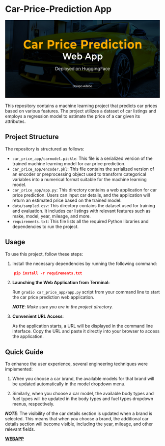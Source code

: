 # Car-Price-Prediction App


<p style="text-align:center;">
    <img src="header.jpg">
</p>

This repository contains a machine learning project that predicts car prices based on various features. The project utilizes a dataset of car listings and employs a regression model to estimate the price of a car given its attributes.

## Project Structure

The repository is structured as follows:

- `car_price_app/carmodel.pickle`: This file is a serialized version of the trained machine learning model for car price prediction.
- `car_price_app/encoder.pkl`: This file contains the serialized version of an encoder or preprocessing object used to transform categorical variables into a numerical format suitable for the machine learning model.
- `car_price_app/app.py`: This directory contains a web application for car price prediction. Users can input car details, and the application will return an estimated price based on the trained model.
- `data/sampled.csv`: This directory contains the dataset used for training and evaluation. It includes car listings with relevant features such as make, model, year, mileage, and more.
- `requirements.txt`: This file lists all the required Python libraries and dependencies to run the project.

## Usage

To use this project, follow these steps:

1. Install the necessary dependencies by running the following command:
```json
    pip install -r requirements.txt 
```
2. **Launching the Web Application from Terminal:**
   
   Run `gradio car_price_app/app.py` script from your command line to start the car price prediction web application.

   ***NOTE***: *Make sure you are in the project directory.*

3. **Convenient URL Access**: 
   
   As the application starts, a URL will be displayed in the command line interface. Copy the URL and paste it directly into your browser to access the application. 

## Quick Guide 

To enhance the user experience, several engineering techniques were implemented:

1. When you choose a car brand, the available models for that brand will be updated automatically in the model dropdown menu.

2. Similarly, when you choose a car model, the available body types and fuel types will be updated in the body types and fuel types dropdown menus, respectively.

***NOTE***: The visibility of the car details section is updated when a brand is selected. This means that when you choose a brand, the additional car details section will become visible, including the year, mileage, and other relevant fields.

[**WEBAPP**](https://huggingface.co/spaces/theadedolapo/Car_price_prediction)
